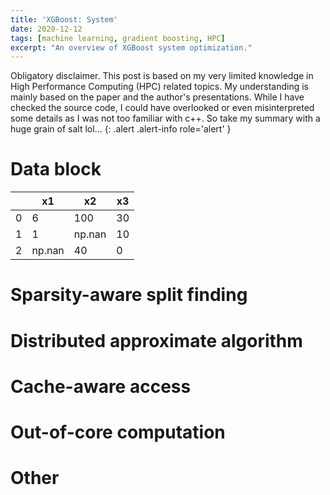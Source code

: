 ```yaml
---
title: 'XGBoost: System'
date: 2020-12-12
tags: [machine learning, gradient boosting, HPC] 
excerpt: "An overview of XGBoost system optimization."
---
```


Obligatory disclaimer. This post is based on my very limited knowledge in High Performance Computing (HPC) related topics. My understanding is mainly based on the paper and the author's presentations. While I have checked the source code, I could have overlooked or even misinterpreted some details as I was not too familiar with c++. So take my summary with a huge grain of salt lol...
{: .alert .alert-info role='alert' }

# Data block

|   |x1 |x2 |x3 |
|---|---|---|---|
| 0 |6  |100|30 |
| 1 |1  |np.nan|10|
| 2 |np.nan|40|0|

# Sparsity-aware split finding

# Distributed approximate algorithm

# Cache-aware access

# Out-of-core computation

# Other